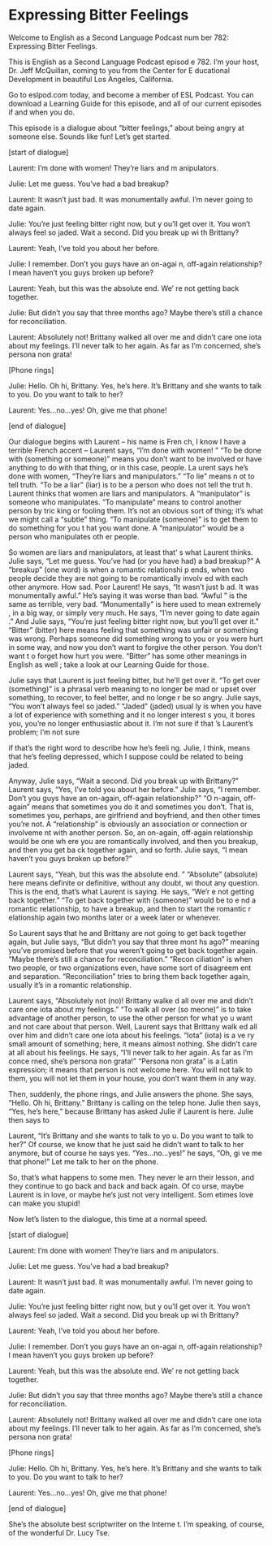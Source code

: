 # Expressing Bitter Feelings

Welcome to English as a Second Language Podcast num ber 782: Expressing Bitter Feelings.

This is English as a Second Language Podcast episod e 782.  I’m your host, Dr. Jeff McQuillan, coming to you from the Center for E ducational Development in beautiful Los Angeles, California.

Go to eslpod.com today, and become a member of ESL Podcast.  You can download a Learning Guide for this episode, and all  of our current episodes if and when you do.

This episode is a dialogue about “bitter feelings,”  about being angry at someone else.  Sounds like fun!  Let’s get started.

[start of dialogue]

Laurent:  I’m done with women!  They’re liars and m anipulators.

Julie:  Let me guess.  You’ve had a bad breakup?

Laurent:  It wasn’t just bad.  It was monumentally awful.  I’m never going to date again.

Julie:  You’re just feeling bitter right now, but y ou’ll get over it.  You won’t always feel so jaded.  Wait a second.  Did you break up wi th Brittany?

Laurent:  Yeah, I’ve told you about her before.

Julie:  I remember.  Don’t you guys have an on-agai n, off-again relationship?  I mean haven’t you guys broken up before?

Laurent:  Yeah, but this was the absolute end.  We’ re not getting back together.

Julie:  But didn’t you say that three months ago?  Maybe there’s still a chance for reconciliation.

Laurent:  Absolutely not!  Brittany walked all over  me and didn’t care one iota about my feelings.  I’ll never talk to her again.  As far as I’m concerned, she’s persona non grata!

[Phone rings]

Julie:  Hello.  Oh hi, Brittany.  Yes, he’s here.  It’s Brittany and she wants to talk to you.  Do you want to talk to her?

Laurent:  Yes…no…yes!  Oh, give me that phone!

[end of dialogue]

Our dialogue begins with Laurent – his name is Fren ch, I know I have a terrible French accent – Laurent says, “I’m done with women! ”  “To be done with (something or someone)” means you don’t want to be involved or have anything to do with that thing, or in this case, people.  La urent says he’s done with women, “They’re liars and manipulators.”  “To lie” means n ot to tell truth.  “To be a liar” (liar) is to be a person who does not tell the trut h.  Laurent thinks that women are liars and manipulators.  A “manipulator” is someone  who manipulates.  “To manipulate” means to control another person by tric king or fooling them.  It’s not an obvious sort of thing; it’s what we might call a  “subtle” thing.  “To manipulate (someone)” is to get them to do something for you t hat you want done.  A “manipulator” would be a person who manipulates oth er people.

So women are liars and manipulators, at least that’ s what Laurent thinks.  Julie says, “Let me guess.  You’ve had (or you have had) a bad breakup?”  A “breakup” (one word) is when a romantic relationshi p ends, when two people decide they are not going to be romantically involv ed with each other anymore. How sad.  Poor Laurent!  He says, “It wasn’t just b ad.  It was monumentally awful.”  He’s saying it was worse than bad.  “Awful ” is the same as terrible, very bad.  “Monumentally” is here used to mean extremely , in a big way, or simply very much.  He says, “I’m never going to date again .”  And Julie says, “You’re just feeling bitter right now, but you’ll get over it.”  “Bitter” (bitter) here means feeling that something was unfair or something was wrong.  Perhaps someone did something wrong to you or you were hurt in some  way, and now you don’t want to forgive the other person.  You don’t want t o forget how hurt you were. “Bitter” has some other meanings in English as well ; take a look at our Learning Guide for those.

Julie says that Laurent is just feeling bitter, but  he’ll get over it.  “To get over (something)” is a phrasal verb meaning to no longer  be mad or upset over something, to recover, to feel better, and no longe r be so angry.  Julie says, “You won’t always feel so jaded.”  “Jaded” (jaded) usual ly is when you have a lot of experience with something and it no longer interest s you, it bores you, you’re no longer enthusiastic about it.  I’m not sure if that ’s Laurent’s problem; I’m not sure

if that’s the right word to describe how he’s feeli ng.  Julie, I think, means that he’s feeling depressed, which I suppose could be related  to being jaded.

Anyway, Julie says, “Wait a second.  Did you break up with Brittany?”  Laurent says, “Yes, I’ve told you about her before.”  Julie  says, “I remember.  Don’t you guys have an on-again, off-again relationship?”  “O n-again, off-again” means that sometimes you do it and sometimes you don’t.  That is, sometimes you, perhaps, are girlfriend and boyfriend, and then other times you’re not.  A “relationship” is obviously an association or connection or involveme nt with another person.  So, an on-again, off-again relationship would be one wh ere you are romantically involved, and then you breakup, and then you get ba ck together again, and so forth.  Julie says, “I mean haven’t you guys broken  up before?”

Laurent says, “Yeah, but this was the absolute end. ”  “Absolute” (absolute) here means definite or definitive, without any doubt, wi thout any question.  This is the end, that’s what Laurent is saying.  He says, “We’r e not getting back together.” “To get back together with (someone)” would be to e nd a romantic relationship, to have a breakup, and then to start the romantic r elationship again two months later or a week later or whenever.

So Laurent says that he and Brittany are not going to get back together again, but Julie says, “But didn’t you say that three mont hs ago?” meaning you’ve promised before that you weren’t going to get back together again.  “Maybe there’s still a chance for reconciliation.”  “Recon ciliation” is when two people, or two organizations even, have some sort of disagreem ent and separation. “Reconciliation” tries to bring them back together again, usually it’s in a romantic relationship.

Laurent says, “Absolutely not (no)!  Brittany walke d all over me and didn’t care one iota about my feelings.”  “To walk all over (so meone)” is to take advantage of another person, to use the other person for what yo u want and not care about that person.  Well, Laurent says that Brittany walk ed all over him and didn’t care one iota about his feelings.  “Iota” (iota) is a ve ry small amount of something; here, it means almost nothing.  She didn’t care at all about his feelings.  He says, “I’ll never talk to her again.  As far as I’m conce rned, she’s persona non grata!” “Persona non grata” is a Latin expression; it means  that person is not welcome here.  You will not talk to them, you will not let them in your house, you don’t want them in any way.

Then, suddenly, the phone rings, and Julie answers the phone.  She says, “Hello. Oh hi, Brittany.”  Brittany is calling on the telep hone.  Julie then says, “Yes, he’s here,” because Brittany has asked Julie if Laurent is here.  Julie then says to

Laurent, “It’s Brittany and she wants to talk to yo u.  Do you want to talk to her?” Of course, we know that he just said he didn’t want  to talk to her anymore, but of course he says yes.  “Yes…no…yes!” he says, “Oh, gi ve me that phone!”  Let me talk to her on the phone.

So, that’s what happens to some men.  They never le arn their lesson, and they continue to go back and back and back again.  Of co urse, maybe Laurent is in love, or maybe he’s just not very intelligent.  Som etimes love can make you stupid!

Now let’s listen to the dialogue, this time at a normal speed.

[start of dialogue]

Laurent:  I’m done with women!  They’re liars and m anipulators.

Julie:  Let me guess.  You’ve had a bad breakup?

Laurent:  It wasn’t just bad.  It was monumentally awful.  I’m never going to date again.

Julie:  You’re just feeling bitter right now, but y ou’ll get over it.  You won’t always feel so jaded.  Wait a second.  Did you break up wi th Brittany?

Laurent:  Yeah, I’ve told you about her before.

Julie:  I remember.  Don’t you guys have an on-agai n, off-again relationship?  I mean haven’t you guys broken up before?

Laurent:  Yeah, but this was the absolute end.  We’ re not getting back together.

Julie:  But didn’t you say that three months ago?  Maybe there’s still a chance for reconciliation.

Laurent:  Absolutely not!  Brittany walked all over  me and didn’t care one iota about my feelings.  I’ll never talk to her again.  As far as I’m concerned, she’s persona non grata!

[Phone rings]

Julie:  Hello.  Oh hi, Brittany.  Yes, he’s here.  It’s Brittany and she wants to talk to you.  Do you want to talk to her?

 Laurent:  Yes…no…yes!  Oh, give me that phone!

[end of dialogue]

She’s the absolute best scriptwriter on the Interne t.  I’m speaking, of course, of the wonderful Dr. Lucy Tse.





